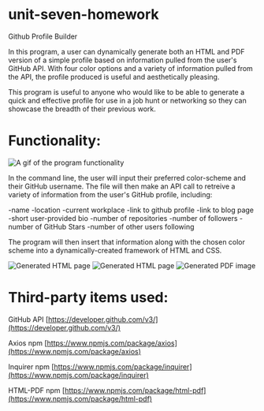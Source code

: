 # unit-seven-homework

Github Profile Builder

In this program, a user can dynamically generate both an HTML and PDF version of a simple profile based on information pulled from the user's GitHub API.  With four color options and a variety of information pulled from the API, the profile produced is useful and aesthetically pleasing.

This program is useful to anyone who would like to be able to generate a quick and effective profile for use in a job hunt or networking so they can showcase the breadth of their previous work.

# Functionality:

![A gif of the program functionality]("assets/pdf-profile-maker.gif")

In the command line, the user will input their preferred color-scheme and their GitHub username.  The file will then make an API call to retreive a variety of information from the user's GitHub profile, including:

-name
-location
-current workplace
-link to github profile
-link to blog page
-short user-provided bio
-number of repositories
-number of followers
-number of GitHub Stars
-number of other users following

The program will then insert that information along with the chosen color scheme into a dynamically-created framework of HTML and CSS.

![Generated HTML page]("assets/HTML-page-1.png")
![Generated HTML page]("assets/HTML-page-2.png")
![Generated PDF image]("assets/pdf-screenshot.png")

# Third-party items used:

GitHub API
[https://developer.github.com/v3/](https://developer.github.com/v3/)

Axios npm
[https://www.npmjs.com/package/axios](https://www.npmjs.com/package/axios)

Inquirer npm
[https://www.npmjs.com/package/inquirer](https://www.npmjs.com/package/inquirer)

HTML-PDF npm
[https://www.npmjs.com/package/html-pdf](https://www.npmjs.com/package/html-pdf)

